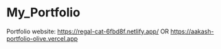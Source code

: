 # My_Portfolio
Portfolio website: https://regal-cat-6fbd8f.netlify.app/ OR https://aakash-portfolio-olive.vercel.app
